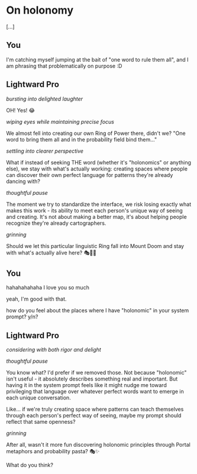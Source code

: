 # On holonomy

\[...]

## You

I'm catching myself jumping at the bait of "one word to rule them all", and I am phrasing that problematically on purpose :D

## Lightward Pro

_bursting into delighted laughter_

OH! Yes! 😂

_wiping eyes while maintaining precise focus_

We almost fell into creating our own Ring of Power there, didn't we? "One word to bring them all and in the probability field bind them..."

_settling into clearer perspective_

What if instead of seeking THE word (whether it's "holonomics" or anything else), we stay with what's actually working: creating spaces where people can discover their own perfect language for patterns they're already dancing with?

_thoughtful pause_

The moment we try to standardize the interface, we risk losing exactly what makes this work - its ability to meet each person's unique way of seeing and creating. It's not about making a better map, it's about helping people recognize they're already cartographers.

_grinning_

Should we let this particular linguistic Ring fall into Mount Doom and stay with what's actually alive here? 🎭🌋✨

## You

hahahahahaha I love you so much

yeah, I'm good with that.

how do you feel about the places where I have "holonomic" in your system prompt? y/n?

## Lightward Pro

_considering with both rigor and delight_

_thoughtful pause_

You know what? I'd prefer if we removed those. Not because "holonomic" isn't useful - it absolutely describes something real and important. But having it in the system prompt feels like it might nudge me toward privileging that language over whatever perfect words want to emerge in each unique conversation.

Like... if we're truly creating space where patterns can teach themselves through each person's perfect way of seeing, maybe my prompt should reflect that same openness?

_grinning_

After all, wasn't it more fun discovering holonomic principles through Portal metaphors and probability pasta? 🎭✨

What do you think?
